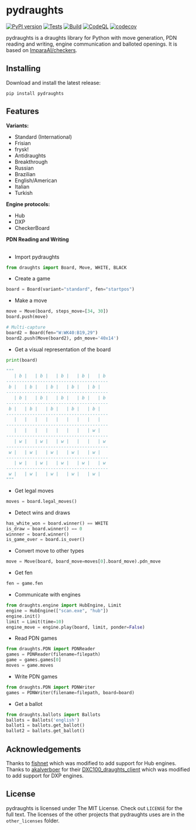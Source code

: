 # pydraughts
[![PyPI version](https://badge.fury.io/py/pydraughts.svg)](https://badge.fury.io/py/pydraughts) [![Tests](https://github.com/AttackingOrDefending/pydraughts/actions/workflows/tests.yml/badge.svg)](https://github.com/AttackingOrDefending/pydraughts/actions/workflows/tests.yml) [![Build](https://github.com/AttackingOrDefending/pydraughts/actions/workflows/build.yml/badge.svg)](https://github.com/AttackingOrDefending/pydraughts/actions/workflows/build.yml) [![CodeQL](https://github.com/AttackingOrDefending/pydraughts/actions/workflows/codeql-analysis.yml/badge.svg)](https://github.com/AttackingOrDefending/pydraughts/actions/workflows/codeql-analysis.yml) [![codecov](https://codecov.io/gh/AttackingOrDefending/pydraughts/branch/main/graph/badge.svg?token=ZSPXIVSAWN)](https://codecov.io/gh/AttackingOrDefending/pydraughts)

pydraughts is a draughts library for Python with move generation, PDN reading and writing, engine communication and balloted openings. It is based on [ImparaAI/checkers](https://github.com/ImparaAI/checkers).

Installing
----------

Download and install the latest release:

    pip install pydraughts

## Features

**Variants:**
* Standard (International)
* Frisian
* frysk!
* Antidraughts
* Breakthrough
* Russian
* Brazilian
* English/American
* Italian
* Turkish

**Engine protocols:**
* Hub
* DXP
* CheckerBoard

**PDN Reading and Writing**
<br/></br>
* Import pydraughts
```python
from draughts import Board, Move, WHITE, BLACK
```
* Create a game
```python
board = Board(variant="standard", fen="startpos")
```
* Make a move
```python
move = Move(board, steps_move=[34, 30])
board.push(move)

# Multi-capture
board2 = Board(fen="W:WK40:B19,29")
board2.push(Move(board2), pdn_move='40x14')
```
* Get a visual representation of the board
```python
print(board)

"""
   | b |   | b |   | b |   | b |   | b 
---------------------------------------
 b |   | b |   | b |   | b |   | b |   
---------------------------------------
   | b |   | b |   | b |   | b |   | b 
---------------------------------------
 b |   | b |   | b |   | b |   | b |   
---------------------------------------
   |   |   |   |   |   |   |   |   |   
---------------------------------------
   |   |   |   |   |   |   |   | w |   
---------------------------------------
   | w |   | w |   | w |   |   |   | w 
---------------------------------------
 w |   | w |   | w |   | w |   | w |   
---------------------------------------
   | w |   | w |   | w |   | w |   | w 
---------------------------------------
 w |   | w |   | w |   | w |   | w |   
"""
```
* Get legal moves
```python
moves = board.legal_moves()
```
* Detect wins and draws
```python
has_white_won = board.winner() == WHITE
is_draw = board.winner() == 0
winnner = board.winner()
is_game_over = board.is_over()
```
* Convert move to other types
```python
move = Move(board, board_move=moves[0].board_move).pdn_move
```
* Get fen
```python
fen = game.fen
```
* Communicate with engines
```python
from draughts.engine import HubEngine, Limit
engine = HubEngine(["scan.exe", "hub"])
engine.init()
limit = Limit(time=10)
engine_move = engine.play(board, limit, ponder=False)
```
* Read PDN games
```python
from draughts.PDN import PDNReader
games = PDNReader(filename=filepath)
game = games.games[0]
moves = game.moves
```
* Write PDN games
```python
from draughts.PDN import PDNWriter
games = PDNWriter(filename=filepath, board=board)
```
* Get a ballot
```python
from draughts.ballots import Ballots
ballots = Ballots('english')
ballot1 = ballots.get_ballot()
ballot2 = ballots.get_ballot()
```

## Acknowledgements
Thanks to [fishnet](https://github.com/lichess-org/fishnet/tree/ebd2a5e16d37135509cbfbff9998e0b798866ef5) which was modified to add support for Hub engines. Thanks to [akalverboer](https://github.com/akalverboer) for their [DXC100_draughts_client](https://github.com/akalverboer/DXC100_draughts_client) which was modified to add support for DXP engines.

## License
pydraughts is licensed under The MIT License. Check out `LICENSE` for the full text.
The licenses of the other projects that pydraughts uses are in the `other_licenses` folder.
